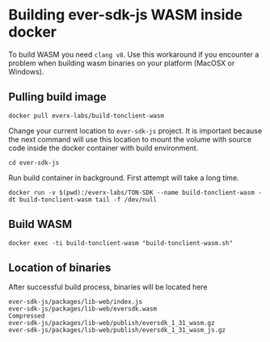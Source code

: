 # Building ever-sdk-js WASM inside docker
To build WASM you need `clang v8`. Use this workaround if you encounter a problem when building wasm binaries on your platform (MacOSX or Windows). 

## Pulling build image
```
docker pull everx-labs/build-tonclient-wasm
```
Change your current location to `ever-sdk-js` project. It is important because the next command will use this location to mount the volume with source code inside the docker container with build environment.
```
cd ever-sdk-js
```
Run build container in background. First attempt will take a long time.
```
docker run -v $(pwd):/everx-labs/TON-SDK --name build-tonclient-wasm -dt build-tonclient-wasm tail -f /dev/null
```
## Build WASM
```
docker exec -ti build-tonclient-wasm "build-tonclient-wasm.sh"
```
## Location of binaries
After successful build process, binaries will be located here
```
ever-sdk-js/packages/lib-web/index.js
ever-sdk-js/packages/lib-web/eversdk.wasm
Compressed
ever-sdk-js/packages/lib-web/publish/eversdk_1_31_wasm.gz
ever-sdk-js/packages/lib-web/publish/eversdk_1_31_wasm_js.gz
```
